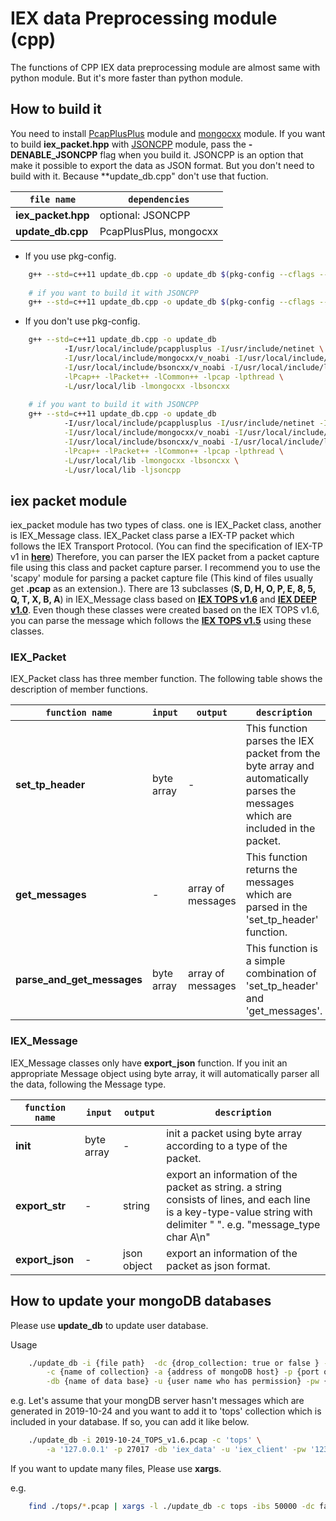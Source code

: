 # IEX data Preprocessing module (cpp)

The functions of CPP IEX data preprocessing module are almost same with python module. But it's more faster than python module.

## How to build it

You need to install [PcapPlusPlus](https://pcapplusplus.github.io/docs/quickstart/linux#step-1---install-pcapplusplus) module and [mongocxx](http://mongocxx.org/) module.
If you want to build **iex_packet.hpp** with [JSONCPP](https://github.com/open-source-parsers/jsoncpp) module, pass the **-DENABLE_JSONCPP** flag when you build it.
JSONCPP is an option that make it possible to export the data as JSON format. But you don't need to build with it. Because **update_db.cpp" don't use that fuction.


| `file name` | `dependencies` |
| --- | --- |
| **iex_packet.hpp** | optional: JSONCPP |
| **update_db.cpp** | PcapPlusPlus, mongocxx |

- If you use pkg-config.

```bash
    g++ --std=c++11 update_db.cpp -o update_db $(pkg-config --cflags --libs libmongocxx PcapPlusPlus)
    
    # if you want to build it with JSONCPP
    g++ --std=c++11 update_db.cpp -o update_db $(pkg-config --cflags --libs libmongocxx PcapPlusPlus jsoncpp) -DENABLE_JSONCPP
```

- If you don't use pkg-config.
 
```bash
    g++ --std=c++11 update_db.cpp -o update_db
            -I/usr/local/include/pcapplusplus -I/usr/include/netinet \
            -I/usr/local/include/mongocxx/v_noabi -I/usr/local/include/libmongoc-1.0 \
            -I/usr/local/include/bsoncxx/v_noabi -I/usr/local/include/libbson-1.0 \
            -lPcap++ -lPacket++ -lCommon++ -lpcap -lpthread \
            -L/usr/local/lib -lmongocxx -lbsoncxx
    
    # if you want to build it with JSONCPP
    g++ --std=c++11 update_db.cpp -o update_db
            -I/usr/local/include/pcapplusplus -I/usr/include/netinet -I/usr/local/include \
            -I/usr/local/include/mongocxx/v_noabi -I/usr/local/include/libmongoc-1.0 \
            -I/usr/local/include/bsoncxx/v_noabi -I/usr/local/include/libbson-1.0 \
            -lPcap++ -lPacket++ -lCommon++ -lpcap -lpthread \
            -L/usr/local/lib -lmongocxx -lbsoncxx \
            -L/usr/local/lib -ljsoncpp
```

## iex packet module

iex_packet module has two types of class. one is IEX_Packet class, another is IEX_Message class.
IEX_Packet class parse a IEX-TP packet which follows the IEX Transport Protocol. (You can find the specification of IEX-TP v1 in [**here**](https://iextrading.com/trading/market-data/#specifications))
Therefore, you can parser the IEX packet from a packet capture file using this class and packet capture parser.
I recommend you to use the 'scapy' module for parsing a packet capture file (This kind of files usually get **.pcap** as an extension.).
There are 13 subclasses (**S, D, H, O, P, E, 8, 5, Q, T, X, B, A**) in IEX_Message class based on [**IEX TOPS v1.6**](https://iextrading.com/trading/market-data/#specifications) and [**IEX DEEP v1.0**](https://iextrading.com/trading/market-data/#specifications). Even though these classes were created based on the IEX TOPS v1.6, you can parse the message which follows the [**IEX TOPS v1.5**](https://iextrading.com/trading/market-data/#specifications) using these classes.

### IEX_Packet

IEX_Packet class has three member function. The following table shows the description of member functions.

| `function name` | `input` | `output` | `description` |
| --- | --- | --- | --- |
| **set_tp_header** | byte array | - | This function parses the IEX packet from the byte array and automatically parses the messages which are included in the packet. |
| **get_messages** | - | array of messages | This function returns the messages which are parsed in the 'set_tp_header' function. |
| **parse_and_get_messages** | byte array | array of messages | This function is a simple combination of 'set_tp_header' and 'get_messages'. |

### IEX_Message

IEX_Message classes only have **export_json** function. If you init an appropriate Message object using byte array, it will automatically parser all the data, following the Message type.

| `function name` | `input` | `output` | `description` |
| --- | --- | --- | --- |
| **__init__** | byte array | - | init a packet using byte array according to a type of the packet. |
| **export_str** | - | string | export an information of the packet as string. a string consists of lines, and each line is a key-type-value string with delimiter " ". e.g. "message_type char A\n" |
| **export_json** | - | json object | export an information of the packet as json format. |


## How to update your mongoDB databases

Please use **update_db** to update user database.

Usage

```bash
    ./update_db -i {file path}  -dc {drop_collection: true or false } -v {verbose mode: true or false } \
        -c {name of collection} -a {address of mongoDB host} -p {port of mongoDB host} \
        -db {name of data base} -u {user name who has permission} -pw {password of user} -ibs {insert batch size}
```

e.g. Let's assume that your mongDB server hasn't messages which are generated in 2019-10-24 and you want to add it to 'tops' collection which is included in your database.
If so, you can add it like below.

```bash
    ./update_db -i 2019-10-24_TOPS_v1.6.pcap -c 'tops' \
        -a '127.0.0.1' -p 27017 -db 'iex_data' -u 'iex_client' -pw '1234' -ibs 50000
```

If you want to update many files, Please use **xargs**.

e.g.

```bash
    find ./tops/*.pcap | xargs -l ./update_db -c tops -ibs 50000 -dc false -v true -i 
```